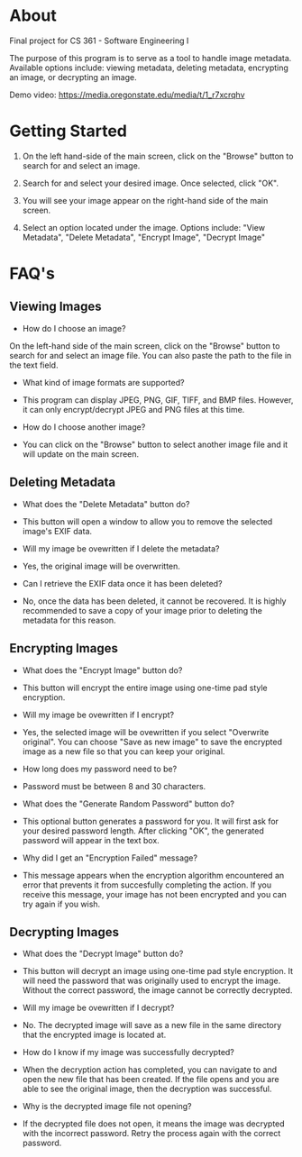 
# About

Final project for CS 361 - Software Engineering I 

The purpose of this program is to serve as a tool to handle 
image metadata. Available options include: viewing metadata,
deleting metadata, encrypting an image, or decrypting an image.

Demo video: https://media.oregonstate.edu/media/t/1_r7xcrqhv


# Getting Started


1. On the left hand-side of the main screen, click on the "Browse" 
   button to search for and select an image. 

2. Search for and select your desired image. Once selected, click "OK".

3. You will see your image appear on the right-hand side of the main screen.

4. Select an option located under the image. Options include: 
   "View Metadata", "Delete Metadata", "Encrypt Image", "Decrypt Image"


# FAQ's

## Viewing Images

* How do I choose an image?

On the left-hand side of the main screen, click on the "Browse" 
  button to search for and select an image file. You can also paste
  the path to the file in the text field.


* What kind of image formats are supported?

- This program can display JPEG, PNG, GIF, TIFF, and BMP files.
  However, it can only encrypt/decrypt JPEG and PNG files at this time.


* How do I choose another image?

- You can click on the "Browse" button to select another image file 
  and it will update on the main screen.



## Deleting Metadata

* What does the "Delete Metadata" button do?

- This button will open a window to allow you to remove the selected image's EXIF data.


* Will my image be ovewritten if I delete the metadata?

- Yes, the original image will be overwritten. 


* Can I retrieve the EXIF data once it has been deleted?

- No, once the data has been deleted, it cannot be recovered. It is highly recommended 
  to save a copy of your image prior to deleting the metadata for this reason.



## Encrypting Images

* What does the "Encrypt Image" button do?

- This button will encrypt the entire image using one-time pad style encryption.


* Will my image be ovewritten if I encrypt?

- Yes, the selected image will be ovewritten if you select "Overwrite original".
  You can choose "Save as new image" to save the encrypted image as a new file
  so that you can keep your original.

* How long does my password need to be? 

- Password must be between 8 and 30 characters.


* What does the "Generate Random Password" button do?

- This optional button generates a password for you. It will first
  ask for your desired password length. After clicking "OK", the
  generated password will appear in the text box.


* Why did I get an "Encryption Failed" message?

- This message appears when the encryption algorithm encountered an 
  error that prevents it from succesfully completing the action. If
  you receive this message, your image has not been encrypted and 
  you can try again if you wish.



## Decrypting Images

* What does the "Decrypt Image" button do?

- This button will decrypt an image using one-time pad style encryption. It will 
  need the password that was originally used to encrypt the image. Without the 
  correct password, the image cannot be correctly decrypted.

* Will my image be ovewritten if I decrypt?

- No. The decrypted image will save as a new file in the same directory that
  the encrypted image is located at.


* How do I know if my image was successfully decrypted?

- When the decryption action has completed, you can navigate to and open the new 
  file that has been created. If the file opens and you are able to see the 
  original image, then the decryption was successful. 


* Why is the decrypted image file not opening?

- If the decrypted file does not open, it means the image was decrypted with the
  incorrect password. Retry the process again with the correct password.
